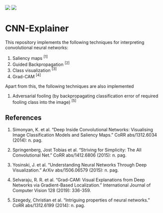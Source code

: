 <img src="https://img.shields.io/badge/python%20-%2314354C.svg?&style=for-the-badge&logo=python&logoColor=white"/> <img src="https://img.shields.io/badge/PyTorch%20-%23EE4C2C.svg?&style=for-the-badge&logo=PyTorch&logoColor=white" />

# CNN-Explainer

This repository implements the following techniques for interpreting convolutional neural networks:

1. Saliency maps <sup>[1]</sup>
2. Guided Backpropagation <sup>[2]</sup>
3. Class visualization <sup>[3]</sup>
4. Grad-CAM <sup>[4]</sup>

Apart from this, the following techniques are also implemented

1. Adversarial fooling (by backpropagating classification error of required fooling class into the image) <sup>[5]</sup>

## References

1. Simonyan, K. et al. “Deep Inside Convolutional Networks: Visualising Image Classification Models and Saliency Maps.” CoRR abs/1312.6034 (2014): n. pag.

2. Springenberg, Jost Tobias et al. “Striving for Simplicity: The All Convolutional Net.” CoRR abs/1412.6806 (2015): n. pag.

3. Yosinski, J. et al. “Understanding Neural Networks Through Deep Visualization.” ArXiv abs/1506.06579 (2015): n. pag.

4. Selvaraju, R. R. et al. “Grad-CAM: Visual Explanations from Deep Networks via Gradient-Based Localization.” International Journal of Computer Vision 128 (2019): 336-359.

5. Szegedy, Christian et al. “Intriguing properties of neural networks.” CoRR abs/1312.6199 (2014): n. pag.
